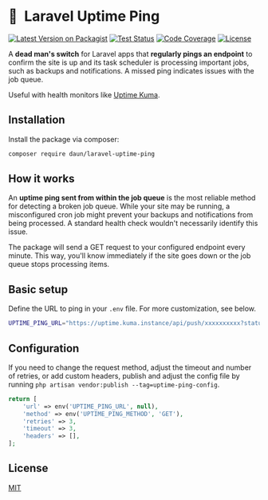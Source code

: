 # 📡  Laravel Uptime Ping

[![Latest Version on Packagist](https://img.shields.io/packagist/v/daun/laravel-uptime-ping.svg)](https://packagist.org/packages/daun/laravel-uptime-ping)
[![Test Status](https://img.shields.io/github/actions/workflow/status/daun/laravel-uptime-ping/ci.yml?label=tests)](https://github.com/daun/laravel-uptime-ping/actions/workflows/ci.yml)
[![Code Coverage](https://img.shields.io/codecov/c/github/daun/laravel-uptime-ping)](https://app.codecov.io/gh/daun/laravel-uptime-ping)
[![License](https://img.shields.io/github/license/daun/laravel-uptime-ping.svg)](https://github.com/daun/laravel-uptime-ping/blob/master/LICENSE)

A **dead man's switch** for Laravel apps that **regularly pings an endpoint** to confirm the site is
up and its task scheduler is processing important jobs, such as backups and notifications. A missed
ping indicates issues with the job queue.

Useful with health monitors like [Uptime Kuma](https://uptime.kuma.pet/).

## Installation

Install the package via composer:

```bash
composer require daun/laravel-uptime-ping
```

## How it works

An **uptime ping sent from within the job queue** is the most reliable method for detecting a broken
job queue. While your site may be running, a misconfigured cron job might prevent your backups and
notifications from being processed. A standard health check wouldn't necessarily identify this issue.

The package will send a GET request to your configured endpoint every minute. This way, you'll know
immediately if the site goes down or the job queue stops processing items.

## Basic setup

Define the URL to ping in your `.env` file. For more customization, see below.

```bash
UPTIME_PING_URL="https://uptime.kuma.instance/api/push/xxxxxxxxxx?status=up&msg=OK&ping="
```

## Configuration

If you need to change the request method, adjust the timeout and number of retries, or add custom
headers, publish and adjust the config file by running
`php artisan vendor:publish --tag=uptime-ping-config`.

```php
return [
    'url' => env('UPTIME_PING_URL', null),
    'method' => env('UPTIME_PING_METHOD', 'GET'),
    'retries' => 3,
    'timeout' => 3,
    'headers' => [],
];
```

## License

[MIT](https://opensource.org/licenses/MIT)
